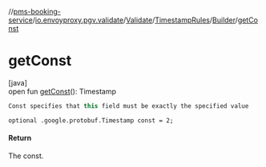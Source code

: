 //[pms-booking-service](../../../../../index.md)/[io.envoyproxy.pgv.validate](../../../index.md)/[Validate](../../index.md)/[TimestampRules](../index.md)/[Builder](index.md)/[getConst](get-const.md)

# getConst

[java]\
open fun [getConst](get-const.md)(): Timestamp

```kotlin
Const specifies that this field must be exactly the specified value

```
`optional .google.protobuf.Timestamp const = 2;`

#### Return

The const.
